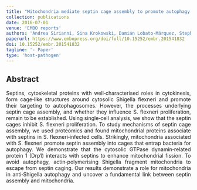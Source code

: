 ```yaml
---
title: "Mitochondria mediate septin cage assembly to promote autophagy of Shigella"
collection: publications
date: 2016-07-01
venue: 'EMBO reports'
authors: 'Andrea Sirianni, Sina Krokowski, Damián Lobato‐Márquez, Stephen Buranyi, Julia Pfanzelter, Dieter Galea, Alexandra Willis, Siân Culley, Ricardo Henriques, Gerald Larrouy‐Maumus, Michael Hollinshead, Vanessa Sancho‐Shimizu, Michael Way, Serge Mostowy'
paperurl: https://www.embopress.org/doi/full/10.15252/embr.201541832
doi: 10.15252/embr.201541832
tagline: '- Paper'
type: 'host-pathogen'
---
```


<h2> Abstract </h2>
<p align= "justify">
Septins, cytoskeletal proteins with well‐characterised roles in cytokinesis, form cage‐like structures around cytosolic Shigella flexneri and promote their targeting to autophagosomes. However, the processes underlying septin cage assembly, and whether they influence S. flexneri proliferation, remain to be established. Using single‐cell analysis, we show that the septin cages inhibit S. flexneri proliferation. To study mechanisms of septin cage assembly, we used proteomics and found mitochondrial proteins associate with septins in S. flexneri‐infected cells. Strikingly, mitochondria associated with S. flexneri promote septin assembly into cages that entrap bacteria for autophagy. We demonstrate that the cytosolic GTPase dynamin‐related protein 1 (Drp1) interacts with septins to enhance mitochondrial fission. To avoid autophagy, actin‐polymerising Shigella fragment mitochondria to escape from septin caging. Our results demonstrate a role for mitochondria in anti‐Shigella autophagy and uncover a fundamental link between septin assembly and mitochondria.
